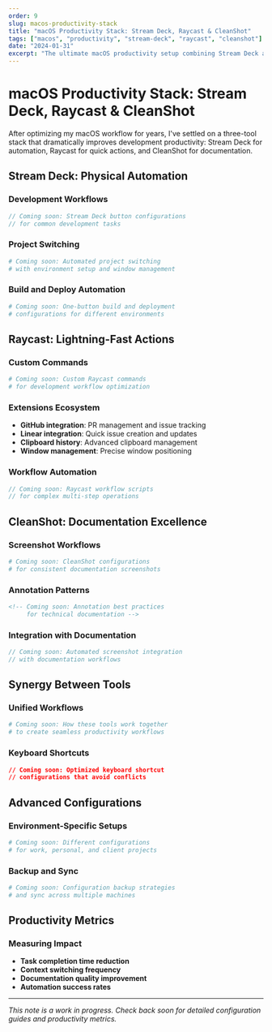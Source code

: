 ```yaml
---
order: 9
slug: macos-productivity-stack
title: "macOS Productivity Stack: Stream Deck, Raycast & CleanShot"
tags: ["macos", "productivity", "stream-deck", "raycast", "cleanshot"]
date: "2024-01-31"
excerpt: "The ultimate macOS productivity setup combining Stream Deck automation, Raycast efficiency, and CleanShot documentation."
---
```


# macOS Productivity Stack: Stream Deck, Raycast & CleanShot

After optimizing my macOS workflow for years, I've settled on a three-tool stack that dramatically improves development productivity: Stream Deck for automation, Raycast for quick actions, and CleanShot for documentation.

## Stream Deck: Physical Automation

### Development Workflows

```javascript
// Coming soon: Stream Deck button configurations
// for common development tasks
```

### Project Switching

```bash
# Coming soon: Automated project switching
# with environment setup and window management
```

### Build and Deploy Automation

```yaml
# Coming soon: One-button build and deployment
# configurations for different environments
```

## Raycast: Lightning-Fast Actions

### Custom Commands

```bash
# Coming soon: Custom Raycast commands
# for development workflow optimization
```

### Extensions Ecosystem

- **GitHub integration**: PR management and issue tracking
- **Linear integration**: Quick issue creation and updates
- **Clipboard history**: Advanced clipboard management
- **Window management**: Precise window positioning

### Workflow Automation

```typescript
// Coming soon: Raycast workflow scripts
// for complex multi-step operations
```

## CleanShot: Documentation Excellence

### Screenshot Workflows

```bash
# Coming soon: CleanShot configurations
# for consistent documentation screenshots
```

### Annotation Patterns

```markdown
<!-- Coming soon: Annotation best practices
     for technical documentation -->
```

### Integration with Documentation

```typescript
// Coming soon: Automated screenshot integration
// with documentation workflows
```

## Synergy Between Tools

### Unified Workflows

```bash
# Coming soon: How these tools work together
# to create seamless productivity workflows
```

### Keyboard Shortcuts

```json
// Coming soon: Optimized keyboard shortcut
// configurations that avoid conflicts
```

## Advanced Configurations

### Environment-Specific Setups

```bash
# Coming soon: Different configurations
# for work, personal, and client projects
```

### Backup and Sync

```bash
# Coming soon: Configuration backup strategies
# and sync across multiple machines
```

## Productivity Metrics

### Measuring Impact

- **Task completion time reduction**
- **Context switching frequency**
- **Documentation quality improvement**
- **Automation success rates**

---

*This note is a work in progress. Check back soon for detailed configuration guides and productivity metrics.*
